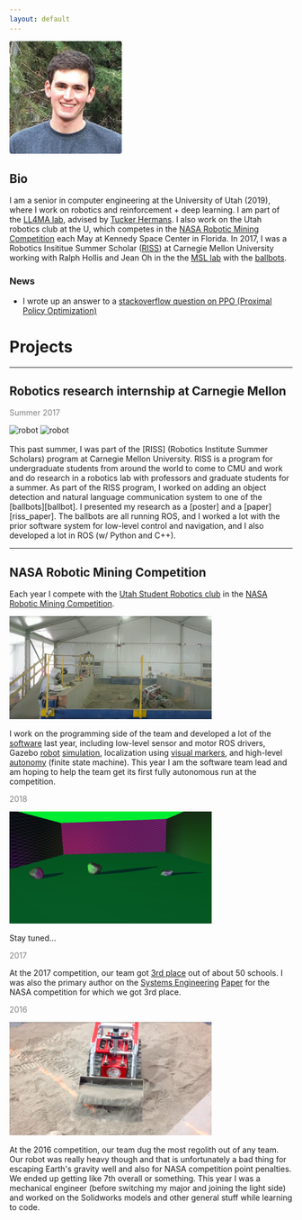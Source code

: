 ```yaml
---
layout: default
---
```


<!-- <div class="crop"> -->
<!-- </div> -->

<img width="200" src="/assets/mw.jpg" style="border-radius: 2%;"/>

## Bio

I am a senior in computer engineering at the 
University of Utah (2019), where I work on robotics and reinforcement
\+ deep learning.  I am part of the [LL4MA lab](https://robot-learning.cs.utah.edu/),
advised by [Tucker Hermans](https://robot-learning.cs.utah.edu/thermans). I 
also work on the Utah robotics club at the U, which competes in the
[NASA Robotic Mining Competition][nasa] each May at Kennedy Space Center 
in Florida.  In 2017, I was a Robotics Insititue Summer Scholar ([RISS])
at Carnegie Mellon University working with Ralph Hollis and Jean Oh
in the the [MSL lab][msl] with the [ballbots].


### News
- I wrote up an answer to a [stackoverflow question on PPO (Proximal Policy Optimization)](https://stackoverflow.com/questions/46422845/what-is-the-way-to-understand-proximal-policy-optimization-algorithm-in-rl/50663200#50663200)






# Projects

---

## Robotics research internship at Carnegie Mellon
<span style="color: grey">Summer 2017</span>

<div style="margin: auto;">
    <img src="/assets/riss/little_and_big.jpg" alt="robot" height="200">
    <img src="/assets/riss/cohort.png" alt="robot" height="200">
</div>

<br>
This past summer, I was part of the [RISS] (Robotics Institute Summer
Scholars) program at Carnegie Mellon University.  RISS is a program for
undergraduate students from around the world to come to CMU and work and
do research in a robotics lab with professors and graduate students for a summer.
As part of the RISS program, I worked on adding an object detection
and natural language communication system to one of the [ballbots][ballbot].
I presented my research as a [poster] and a [paper][riss_paper]. The ballbots
are all running ROS, and I worked a lot with the prior software system for 
low-level control and navigation, and I also developed a lot in ROS 
(w/ Python and C++).





---

## NASA Robotic Mining Competition


Each year I compete with the [Utah Student Robotics club][club] in the
[NASA Robotic Mining Competition][nasa].  

<img src="/assets/urmp/emcee_2017.png" alt="robot" width="360">


I work on the programming side of the team and developed a lot of the [software]
last year, including low-level sensor and motor ROS drivers,
Gazebo [robot](https://github.com/matwilso/emcee_simulation) [simulation](https://github.com/utahrobotics/usr_simulation),
localization using [visual markers](https://github.com/utahrobotics/aruco_pkgs),
and high-level [autonomy](https://github.com/utahrobotics/usr_ws/tree/kinetic-devel/src/amee_controllers#competition_smach) (finite state machine). This year I am the software team lead
and am hoping to help the team get its first fully autonomous run at the competition.

<span style="color: grey">2018</span>

<img src="/assets/urmp/dr_demo.png" alt="dr_demo" width="360">

Stay tuned...

<span style="color: grey">2017</span>


At the 2017 competition, our team got [3rd place](https://www.nasa.gov/sites/default/files/atoms/files/rmc2017_scoresummary.pdf) out of about 50 schools.  I was also the primary author on the
[Systems Engineering][se_paper] [Paper][3rd] for the NASA
competition for which we got 3rd place.


<span style="color: grey">2016</span>

<img src="/assets/urmp/emcee_2016.png" alt="robot" width="360">

At the 2016 competition, our team dug the most regolith out of any team. Our
robot was really heavy though and that is unfortunately a bad thing for
escaping Earth's gravity well and also for NASA competition point penalties. We
ended up getting like 7th overall or something.  This year I was a mechanical
engineer (before switching my major and joining the light side) and worked on the Solidworks models
and other general stuff while learning to code.






[ballbot]: /ballbot
[ballbots]: http://www.msl.ri.cmu.edu/projects/ballbot/
[software]: https://github.com/utahrobotics/usr_ws/tree/kinetic-devel/src
[se_paper]: /assets/urmp/se_paper_2017.pdf
[3rd]: /assets/urmp/plaque.jpg
[nasa]: https://www.nasa.gov/offices/education/centers/kennedy/technology/nasarmc/about
[club]: https://utahrobotics.github.io/
[msl]: http://www.msl.ri.cmu.edu
[RISS]: http://riss.ri.cmu.edu
[riss_paper]: /assets/riss/shmoo_paper.pdf
[poster]: http://riss.ri.cmu.edu/wp-content/uploads/2017/09/2017-RISS-Poster-WILSON-Matthew-compressed.pdf


<!-- See my [Projects] page for more details.

[Projects]: /projects/ -->

<!-- __Timeline__

<span class="t2when">2015-now:</span> <span class="t2who">University of Utah:</span> BS Computer Engineering <br>
<span class="t2when">2015-now:</span> <span class="t2who">NASA Robotic Mining Competition:</span> Team member on university robotics team <br>
<span class="t2when">Summer 2017:</span> <span class="t2who">Carnegie Mellon University:</span> Robotics Institute Summer Scholar, research internship <br> -->
